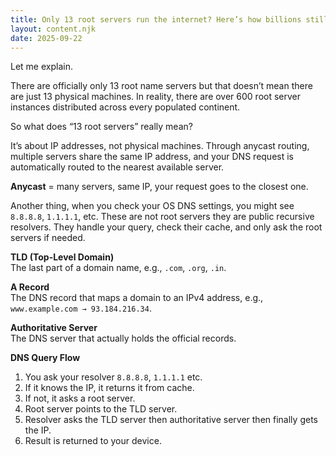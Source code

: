 ```yaml
---
title: Only 13 root servers run the internet? Here’s how billions still get served!
layout: content.njk
date: 2025-09-22
---
```


Let me explain.

There are officially only 13 root name servers but that doesn’t mean there are just 13 physical machines. In reality, there are over 600 root server instances distributed across every populated continent.

So what does “13 root servers” really mean?

It’s about IP addresses, not physical machines. Through anycast routing, multiple servers share the same IP address, and your DNS request is automatically routed to the nearest available server.

**Anycast** = many servers, same IP, your request goes to the closest one.

Another thing, when you check your OS DNS settings, you might see `8.8.8.8`, `1.1.1.1`, etc. These are not root servers they are public recursive resolvers. They handle your query, check their cache, and only ask the root servers if needed.

**TLD (Top-Level Domain)**  
The last part of a domain name, e.g., `.com`, `.org`, `.in`.

**A Record**  
The DNS record that maps a domain to an IPv4 address, e.g., `www.example.com → 93.184.216.34`.

**Authoritative Server**  
The DNS server that actually holds the official records.

**DNS Query Flow**

1. You ask your resolver `8.8.8.8`, `1.1.1.1` etc.
2. If it knows the IP, it returns it from cache.
3. If not, it asks a root server.
4. Root server points to the TLD server.
5. Resolver asks the TLD server then authoritative server then finally gets the IP.
6. Result is returned to your device.
